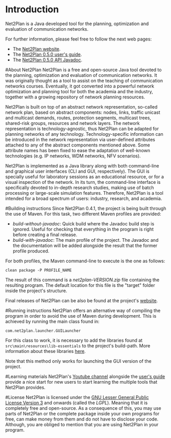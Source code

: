 # Introduction
Net2Plan is a Java developed tool for the planning, optimization and evaluation of communication networks.

For further information, please feel free to follow the next web pages:
* The [Net2Plan website](www.net2plan.com).
* The [Net2Plan 0.5.0 user's guide](http://net2plan.com/documentation/current/help/usersGuide.pdf).
* The [Net2Plan 0.5.0 API Javadoc](http://net2plan.com/documentation/current/javadoc/api/index.html).

#About Net2Plan
Net2Plan is a free and open-source Java tool devoted to the planning, optimization and evaluation of communication networks. It was originally thought as a tool to assist on the teaching of communication networks courses. Eventually, it got converted into a powerful network optimization and planning tool for both the academia and the industry, together with a growing repository of network planning resources.

Net2Plan is built on top of an abstract network representation, so-called network plan, based on abstract components: nodes, links, traffic unicast and multicast demands, routes, protection segments, multicast trees, shared-risk groups, resources and network layers. The network representation is technology-agnostic, thus Net2Plan can be adapted for planning networks of any technology. Technology-specific information can be introduced in the network representation via user-defined attributes attached to any of the abstract components mentioned above. Some attribute names has been fixed to ease the adaptation of well-known technologies (e.g. IP networks, WDM networks, NFV scenarios).

Net2Plan is implemented as a Java library along with both command-line and graphical user interfaces (CLI and GUI, respectively). The GUI is specially useful for laboratory sessions as an educational resource, or for a visual inspection of the network. In its turn, the command-line interface is specifically devoted to in-depth research studies, making use of batch processing or large-scale simulation features. Therefore, Net2Plan is a tool intended for a broad spectrum of users: industry, research, and academia.

#Building instructions
Since Net2Plan 0.4.1, the project is being built through the use of Maven. For this task, two different Maven profiles are provided:
* _build-without-javadoc_: Quick build where the Javadoc build step is ignored. Useful for checking that everything in the program is right before creating a final release. 
* _build-with-javadoc_: The main profile of the project. The Javadoc and the documentation will be added alongside the result that the former profile produced.

For both profiles, the Maven command-line to execute is the one as follows:

`clean package -P PROFILE_NAME`

The result of this command is a _net2plan-VERSION.zip_ file containing the resulting program. The default location for this file is the "target" folder inside the project's structure.

Final releases of Net2Plan can be also be found at the project's [website](http://net2plan.com/download.php).

#Running instructions
Net2Plan offers an alternative way of compiling the program in order to avoid the use of Maven during development. This is achieved by running the main class found in:

`com.net2plan.launcher.GUILauncher`

For this class to work, it is necessary to add the libraries found at `src\main\resources\lib-essentials` to the project's build-path. More information about these libraries [here](http://net2plan.com/license.php).

Note that this method only works for launching the GUI version of the project.

#Learning materials
Net2Plan's [Youtube channel](https://www.youtube.com/channel/UCCgkr1wlMlO221yhFGmWZUg) alongside the [user's guide](http://net2plan.com/documentation/current/help/usersGuide.pdf) provide a nice start for new users to start learning the multiple tools that Net2Plan provides. 

#License
Net2Plan is licensed under the [GNU Lesser General Public License Version 3](http://www.gnu.org/licenses/lgpl.html) and onwards (called the _LGPL_). Meaning that it is completely free and open-source. As a consequence of this, you may use parts of Net2Plan or the complete package inside your own programs for free, can make money from them and do not have to disclose your code. Although, you are obliged to mention that you are using Net2Plan in your program.